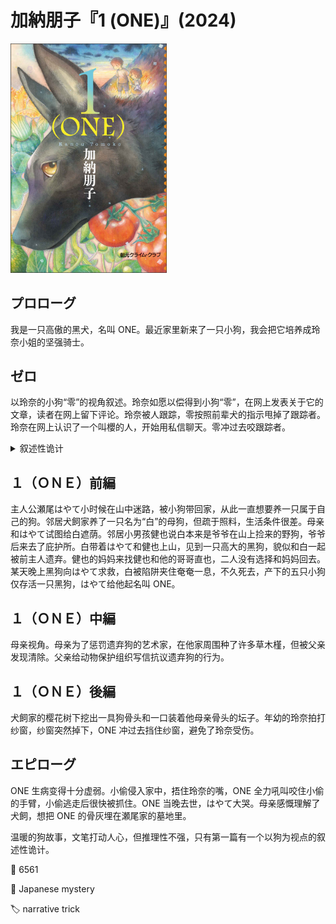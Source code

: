 # 加納朋子『1 (ONE)』(2024)

<img src=images/2024_cover.jpg width=250/>

## プロローグ

我是一只高傲的黑犬，名叫 ONE。最近家里新来了一只小狗，我会把它培养成玲奈小姐的坚强骑士。

## ゼロ

以玲奈的小狗“零”的视角叙述。玲奈如愿以偿得到小狗“零”，在网上发表关于它的文章，读者在网上留下评论。玲奈被人跟踪，零按照前辈犬的指示甩掉了跟踪者。玲奈在网上认识了一个叫櫻的人，开始用私信聊天。零冲过去咬跟踪者。

<details><summary>叙述性诡计</summary>
零眼中的“前辈犬” ONE 早已去世，是它的幻想。
</details>

## １（ＯＮＥ）前編

主人公瀬尾はやて小时候在山中迷路，被小狗带回家，从此一直想要养一只属于自己的狗。邻居犬飼家养了一只名为“白”的母狗，但疏于照料，生活条件很差。母亲和はやて试图给白遮荫。邻居小男孩健也说白本来是爷爷在山上捡来的野狗，爷爷后来去了庇护所。白带着はやて和健也上山，见到一只高大的黑狗，貌似和白一起被前主人遗弃。健也的妈妈来找健也和他的哥哥直也，二人没有选择和妈妈回去。某天晚上黑狗向はやて求救，白被陷阱夹住奄奄一息，不久死去，产下的五只小狗仅存活一只黑狗，はやて给他起名叫 ONE。

## １（ＯＮＥ）中編

母亲视角。母亲为了惩罚遗弃狗的艺术家，在他家周围种了许多草木槿，但被父亲发现清除。父亲给动物保护组织写信抗议遗弃狗的行为。

## １（ＯＮＥ）後編

犬飼家的樱花树下挖出一具狗骨头和一口装着他母亲骨头的坛子。年幼的玲奈拍打纱窗，纱窗突然掉下，ONE 冲过去挡住纱窗，避免了玲奈受伤。

## エピローグ

ONE 生病变得十分虚弱。小偷侵入家中，捂住玲奈的嘴，ONE 全力吼叫咬住小偷的手臂，小偷逃走后很快被抓住。ONE 当晚去世，はやて大哭。母亲感慨理解了犬飼，想把 ONE 的骨灰埋在瀬尾家的墓地里。

温暖的狗故事，文笔打动人心，但推理性不强，只有第一篇有一个以狗为视点的叙述性诡计。

:link: 6561

:file_folder: Japanese mystery

:label: narrative trick
